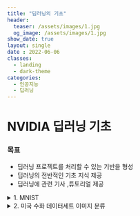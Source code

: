 ```yaml
---
title: "딥러닝의 기초"
header:
  teaser: /assets/images/1.jpg
  og_image: /assets/images/1.jpg
show_date: true
layout: single
date : 2022-06-06
classes:
  - landing
  - dark-theme
categories:
  - 인공지능
  - 딥러닝
---   
```


# NVIDIA 딥러닝 기초

### 목표
- 딥러닝 프로젝트를 처리할 수 있는 기반을 형성
- 딥러닝의 전반적인 기초 지식 제공
- 딥러닝에 관련 기사 ,튜토리얼 제공

<details>
<summary> 1. MNIST </summary>
<div markdown="1">  

Google의 Tensorflow를 이용하여 MNIST데이터를 다운받아서 실습진행

```python
import matplotlib.pyplot as plt
from tensorflow.keras.datasets import mnist
```
다운받은 MNIST 데이터를 각각 나눠준다 
- 학습 데이터
- 학습 정답데이터
- 검증 데이터
- 검증 정답데이터 

이렇게 총 4개의 데이터로 나눠 준 후 각각 확인해보면
학습 데이터의 크기는 총 6만장이며 28x28픽셀로 되어있고 검증 데이터의 크기는 1만장이며 마찬가지로 28x28픽셀이다 현재 unit8의 정수형 데이터 타입을 가지고있으며 각각의 이미지는 최소 0~ 최대 255의 값들이 저장되어있는걸 확인할 수 있다.  
첫번째 학습데이터의 정보를 출력해보면 5의 흑백 이미지를 확인 할 수 있다. 이 값이 5인지 확인하고 싶다면 학습데이터의 정답값이 들어있는 y_train을 출력함으로서 확인이 가능하다.


```python
(x_train, y_train), (x_valid, y_valid) = mnist.load_data()
print(x_train.shape)
print(x_valid.shape)
print(x_train.dtype)
print(x_train.min())
print(x_train.max())
print(x_train[0])


image = x_train[0]
plt.imshow(image, cmap='gray')
y_train[0]
```

2차원의 이미지 파일(28X28)을 784의 1차원 벡터로 평탄화 해준 이후에 각각의 픽셀값들을 0부터 1의 부동소수점으로 정규화해준뒤 다시 확인해보면 0~1의 사이에서 값들이 형성되어있는걸 볼 수 있다.

```python
x_train = x_train.reshape(60000, 784)
x_valid = x_valid.reshape(10000, 784)
x_train.shape
x_train[0]
x_train = x_train / 255
x_valid = x_valid / 255 
print(x_train.dtype)
print(x_train.min())
print(x_train.max())
```

0~부터 9까지의 숫자를 레이블해야하는데 이 때 케라스에서 제공해주는 함수를 이용하여 쉽게 범주를 레이블이 가능하다. 학습데이터와 검증데이터 모두 10개의 클래스로 레이블을 하고 값을 확인해보면 각각의 클래스에 맞게 자동으로 되어있다.

```python
import tensorflow.keras as keras
num_categories = 10

y_train = keras.utils.to_categorical(y_train, num_categories)
y_valid = keras.utils.to_categorical(y_valid, num_categories)
y_train[0:9]
```

모델생성을 하기위해서 케라스에서 제공해주는 함수를 이용한다. 현재 레이어의 값을 다음레이어에 영향을 주기위해서 Dense를 이용한다 최초 모델의 레이어를 생성할때는 모델의 Input값을 알려줘야 하므로 784을 인자로 넣어준다 활성화 함수로는 relu를 이용했다. relu는 일반적으로는 가장 효율이 좋다 그 이후 마지막 레이어에서는 10개의 클래스를 분류하므로  softmax함수를 이용하여 확률값으로 내보낸다. 이 때 model.summay()함수를 이용하여 현재 만든 모델에 대해 시각적으로 확인할 수 있다. 마지막으로 모델의 손실함수를 설정해준다 이때 분류모델에서 사용하는 크로스엔트로피를 사용하였다.

```python
from tensorflow.keras.models import Sequential
from tensorflow.keras.layers import Dense

model = Sequential()
model.add(Dense(units=512, activation='relu', input_shape=(784,)))
model.add(Dense(units = 512, activation='relu'))
model.add(Dense(units = 10, activation='softmax'))
model.summary()
model.compile(loss='categorical_crossentropy', metrics=['accuracy'])
```

### 결과 : 이제 현재 학습데이터와 라벨, 검증데이터와 라벨을 이용하여 총 5번의 epochs동안 학습을 진행 후 확인을 해보면 100퍼의 가까운 정확도에 모델이 나온것을 확인할 수 있다.

```python
history = model.fit(
    x_train, y_train, epochs=5, verbose=1, validation_data=(x_valid, y_valid)
)
```
</div>
</details>

<details>
<summary> 2. 미국 수화 데이터세트 이미지 분류 </summary>
<div markdown="1">  

캐글에서 제공해주는 미국 수화 데이터세트를 이용하여 모델을 트레이닝한다

csv파일을 로드하기위해서 pands 라이브러리를 이용한 후 각각의 데이터들의 값들을 확인해보면 각 label값  이미지의 픽셀값을 나타내고있다. 학습 데이터라벨과 검증 데이터 라벨의 값을 가져온 뒤 삭제해주고 학습 데이터와 검증 데이터의 값을 넣어준다. 이후 확인해보면  트레이닝을 위한 각각 784개 픽셀을 포함하는 27,455개의 이미지와 검증을 위해서는 7,172개의 이미지와 라벨이 있는걸 확인 할 수 있다.
[https://www.kaggle.com/code/emilyjiminroh/cnn-sign-language-mnist-eng-kor/data]

```python
import pandas as pd
train_df = pd.read_csv("/content/sign_mnist_train.csv")
valid_df = pd.read_csv("/content/sign_mnist_valid.csv")
print(train_df.head())
y_train = train_df['label']
y_valid = valid_df['label']
del train_df['label']
del valid_df['label']
x_train = train_df.values
x_valid = valid_df.values
print(x_train.shape)
print(y_train.shape)
print(x_valid.shape)
print(y_valid.shape)
```

현재 저장된 값들의 데이터를 한번 시각화를 하기 위해서 1차원 데이터를 다시 2차원의 28X28의로 reshape해준다 이 후 20개의 수화이미지를 확인해본 결과이다.

```python
import matplotlib.pyplot as plt
plt.figure(figsize=(40,40))

num_images = 20
for i in range(num_images):
    row = x_train[i]
    label = y_train[i]
    
    image = row.reshape(28,28)
    plt.subplot(1, num_images, i+1)
    plt.title(label, fontdict={'fontsize': 30})
    plt.axis('off')
    plt.imshow(image, cmap='gray')
```

1번 MNIST 실습에서 했던거와 마찬가지로 데이터를 로드 이후 
1. 0 ~ 255의 값을 0 ~ 1의 부동소수점으로 정규화
2. 총 24개의 레이블로 범주 인코딩
3. 모델 생성 
- 활성화 함수로는 relu 사용 첫 레이어는 input값 지정
- 활성화 함수로 relu 사용 이후 자동으로 input값이 지정되어있음
- 분류를 위해서 softmax로 각각 클래스별로 확률값 반환
4. 모델 확인
5. 모델 컴파일 
- 분류모델의 손실함수 크로스엔트로피 사용
6. 모델 학습
- 총 20 eopchs만큼 학습

```python
import tensorflow.keras as keras
from tensorflow.keras.models import Sequential
from tensorflow.keras.layers import Dense

x_train = x_train / 255
x_valid = x_valid / 255
print(x_train.min())
print(x_train.max())

num_classes = 24
y_train = keras.utils.to_categorical(y_train, num_classes)
y_valid = keras.utils.to_categorical(y_valid, num_classes)

model = Sequential()
model.add(Dense(units = 512, activation='relu', input_shape=(784,)))
model.add(Dense(units = 512, activation='relu'))
model.add(Dense(units = num_classes, activation='softmax'))
model.summary()

model.compile(loss='categorical_crossentropy', metrics=['accuracy'])

model.fit(x_train, y_train, epochs=20, verbose=1, validation_data=(x_valid, y_valid))
```
### 결과 : 결과값을 확인해보면 학습데이터로는 높은 정확도가 나왔지만 실제 검증데이터의 정확도는 그에 비해 낮은편이다 예측결과는 높지만 실제 결과값의 정확도가 낮은 과적합의 문제가 발생한걸 확인해 볼 수 있었다.


</div>
</details>



<!-- 
<details>
<summary>  </summary>
<div markdown="1">  


</div>
</details> -->
